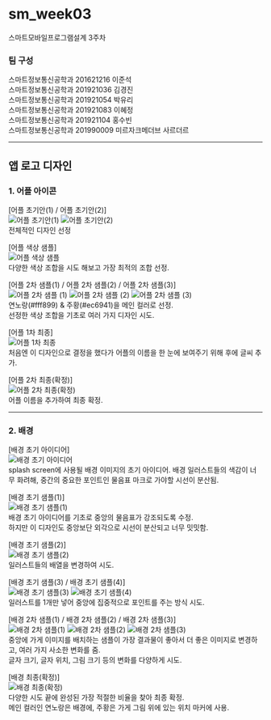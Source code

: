 # sm_week03
스마트모바일프로그램설계 3주차   

### 팀 구성   
스마트정보통신공학과 201621216 이준석   
스마트정보통신공학과 201921036 김경진   
스마트정보통신공학과 201921054 박유리   
스마트정보통신공학과 201921083 이혜정   
스마트정보통신공학과 201921104 홍수빈    
스마트정보통신공학과 201990009 미르자크메더브 사르더르    
   ***   

## 앱 로고 디자인   

### 1. 어플 아이콘   
[어플 초기안(1) / 어플 초기안(2)]      
![어플 초기안(1)](https://user-images.githubusercontent.com/57963888/111958615-c84b4800-8b30-11eb-870d-c596e6a05d44.png)
![어플 초기안(2)](https://user-images.githubusercontent.com/57963888/111958632-cd0ffc00-8b30-11eb-9a94-6ccb4842d0fa.png)      
전체적인 디자인 선정   

   
[어플 색상 샘플]   
![어플 색상 샘플](https://user-images.githubusercontent.com/57963888/111955088-64268500-8b2c-11eb-8ef8-4170db3ed9dc.png)   
다양한 색상 조합을 시도 해보고 가장 최적의 조합 선정.   
   
[어플 2차 샘플(1) / 어플 2차 샘플(2) / 어플 2차 샘플(3)]   
![어플 2차 샘플 (1)](https://user-images.githubusercontent.com/57963888/111958676-ddc07200-8b30-11eb-8f56-37f7329436ba.png)
![어플 2차 샘플 (2)](https://user-images.githubusercontent.com/57963888/111958687-e0bb6280-8b30-11eb-9e2b-75e96db1e840.png)
![어플 2차 샘플 (3)](https://user-images.githubusercontent.com/57963888/111958716-e87b0700-8b30-11eb-9b69-753808e385af.png)     
연노랑(#fff899) & 주황(#ec6941)을 메인 컬러로 선정.   
선정한 색상 조합을 기초로 여러 가지 디자인 시도.   
   
[어플 1차 최종]   
![어플 1차 최종](https://user-images.githubusercontent.com/57963888/111958768-f92b7d00-8b30-11eb-91d4-57c749b6e3e0.png)   
처음엔 이 디자인으로 결정을 했다가 어플의 이름을 한 눈에 보여주기 위해 후에 글씨 추가.   
   
[어플 2차 최종(확정)]   
![어플 2차 최종(확정)](https://user-images.githubusercontent.com/57963888/111958828-0e081080-8b31-11eb-92ba-2386b7edae8f.png)   
어플 이름을 추가하여 최종 확정.   
   
***   

### 2. 배경   
[배경 초기 아이디어]   
![배경 초기 아이디어](https://user-images.githubusercontent.com/57963888/111959034-4a3b7100-8b31-11eb-8765-7c07c7e51a3e.png)   
splash screen에 사용될 배경 이미지의 초기 아이디어. 배경 일러스트들의 색감이 너무 화려해, 중간의 중요한 포인트인 물음표 마크로 가야할 시선이 분산됨.   
    
       
[배경 초기 샘플(1)]   
![배경 초기 샘플(1)](https://user-images.githubusercontent.com/57963888/111958874-1c562c80-8b31-11eb-8c97-016380803d79.png)   
배경 초기 아이디어를 기초로 중앙의 물음표가 강조되도록 수정.   
하지만 이 디자인도 중앙보단 외각으로 시선이 분산되고 너무 밋밋함.   
   

[배경 초기 샘플(2)]   
![배경 초기 샘플(2)](https://user-images.githubusercontent.com/57963888/111958883-1e1ff000-8b31-11eb-8f36-ba3a220dc2ae.png)   
일러스트들의 배열을 변경하여 시도.   
   
   
[배경 초기 샘플(3) / 배경 초기 샘플(4)]   
![배경 초기 샘플(3)](https://user-images.githubusercontent.com/57963888/111958889-1fe9b380-8b31-11eb-8cc2-213286e06518.png)
![배경 초기 샘플(4)](https://user-images.githubusercontent.com/57963888/111958897-22e4a400-8b31-11eb-985e-3ed664f725b2.png)   
일러스트를 1개만 넣어 중앙에 집중적으로 포인트를 주는 방식 시도.   
   

[배경 2차 샘플(1) / 배경 2차 샘플(2) / 배경 2차 샘플(3)]   
![배경 2차 샘플(1)](https://user-images.githubusercontent.com/57963888/111959062-558e9c80-8b31-11eb-9c24-e8d7bcf324f0.png)
![배경 2차 샘플(2)](https://user-images.githubusercontent.com/57963888/111959072-57586000-8b31-11eb-86e3-d13eccee8e14.png)
![배경 2차 샘플(3)](https://user-images.githubusercontent.com/57963888/111959081-59baba00-8b31-11eb-9996-8f5ddefdd530.png)   
중앙에 가게 이미지를 배치하는 샘플이 가장 결과물이 좋아서 더 좋은 이미지로 변경하고, 여러 가지 사소한 변화를 줌.   
글자 크기, 글자 위치, 그림 크기 등의 변화를 다양하게 시도.   
   

[배경 최종(확정)]   
![배경 최종(확정)](https://user-images.githubusercontent.com/57963888/111959121-63dcb880-8b31-11eb-85d9-a2c3607e9139.png)   
다양한 시도 끝에 완성된 가장 적절한 비율을 찾아 최종 확정.   
메인 컬러인 연노랑은 배경에, 주황은 가게 그림 위에 있는 위치 마커에 사용.    
